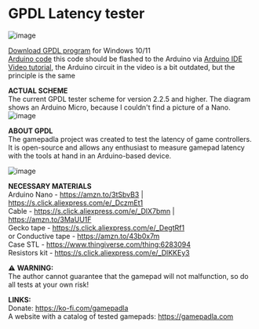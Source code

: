 # GPDL Latency tester
![image](https://github.com/cakama3a/GPDL/assets/15096106/f36c402c-d134-44ec-a0d6-25c60e4cc688)
  

[Download GPDL program](https://github.com/cakama3a/GPDL/tree/StickTest/dist) for Windows 10/11  
[Arduino code](https://github.com/cakama3a/GPDL/blob/StickTest/Arduino.ino) this code should be flashed to the Arduino via [Arduino IDE](https://www.arduino.cc/en/software/)  
[Video tutorial](https://www.youtube.com/watch?v=epm2li1hrK8), the Arduino circuit in the video is a bit outdated, but the principle is the same  

**ACTUAL SCHEME**  
The current GPDL tester scheme for version 2.2.5 and higher. The diagram shows an Arduino Micro, because I couldn't find a picture of a Nano.
![image](https://github.com/user-attachments/assets/a04ac64a-1dc5-4e2e-bec9-8d100f0c104b)


**ABOUT GPDL**  
The gamepadla project was created to test the latency of game controllers. It is open-source and allows any enthusiast to measure gamepad latency with the tools at hand in an Arduino-based device.  
  
![image](https://github.com/cakama3a/GPDL/assets/15096106/7b21cc91-586f-4afc-82be-c4194e565790)  
  
**NECESSARY MATERIALS**  
Arduino Nano - https://amzn.to/3tSbvB3 | https://s.click.aliexpress.com/e/_DczmEt1  
Cable - https://s.click.aliexpress.com/e/_DlX7bmn | https://amzn.to/3MaUU1F  
Gecko tape - https://s.click.aliexpress.com/e/_DegtRf1  
or Conductive tape - https://amzn.to/43b0x7m  
Case STL - https://www.thingiverse.com/thing:6283094  
Resistors kit - https://s.click.aliexpress.com/e/_DlKKEy3  

⚠️ **WARNING:**  
The author cannot guarantee that the gamepad will not malfunction, so do all tests at your own risk!  

**LINKS:**  
Donate: https://ko-fi.com/gamepadla  
A website with a catalog of tested gamepads: https://gamepadla.com  

